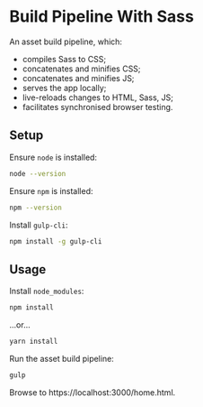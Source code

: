 # Build Pipeline With Sass

An asset build pipeline, which:

 - compiles Sass to CSS;
 - concatenates and minifies CSS;
 - concatenates and minifies JS;
 - serves the app locally;
 - live-reloads changes to HTML, Sass, JS;
 - facilitates synchronised browser testing.

## Setup

Ensure `node` is installed:

```bash
node --version
```

Ensure `npm` is installed:

```bash
npm --version
```

Install `gulp-cli`:

```bash
npm install -g gulp-cli
```

## Usage

Install `node_modules`:

```bash
npm install
```

...or...

```bash
yarn install
```

Run the asset build pipeline:

```bash
gulp
```

Browse to https://localhost:3000/home.html.
